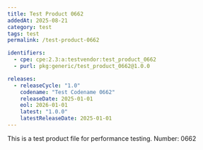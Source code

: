 ```yaml
---
title: Test Product 0662
addedAt: 2025-08-21
category: test
tags: test
permalink: /test-product-0662

identifiers:
  - cpe: cpe:2.3:a:testvendor:test_product_0662
  - purl: pkg:generic/test_product_0662@1.0.0

releases:
  - releaseCycle: "1.0"
    codename: "Test Codename 0662"
    releaseDate: 2025-01-01
    eol: 2026-01-01
    latest: "1.0.0"
    latestReleaseDate: 2025-01-01
---
```


This is a test product file for performance testing. Number: 0662
